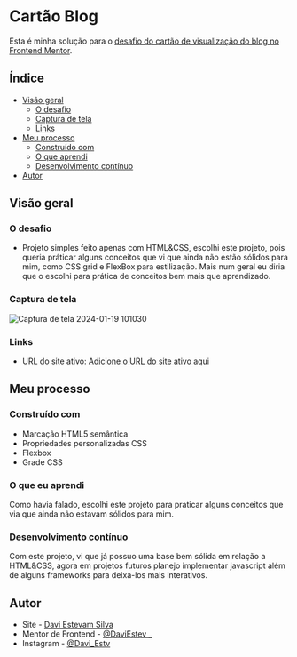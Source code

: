 #   Cartão Blog

Esta é minha solução para o [desafio do cartão de visualização do blog no Frontend Mentor](https://www.frontendmentor.io/challenges/blog-preview-card-ckPaj01IcS).

## Índice

- [Visão geral](#visão-geral)
   - [O desafio](#o-desafio)
   - [Captura de tela](#captura-de-tela)
   - [Links](#links)
- [Meu processo](#meu-processo)
   - [Construído com](#construído-com)
   - [O que aprendi](#o-que-aprendi)
   - [Desenvolvimento contínuo](#desenvolvimento-contínuo)
- [Autor](#autor)

## Visão geral   

### O desafio

- Projeto simples feito apenas com HTML&CSS, escolhi este projeto, pois queria práticar alguns conceitos que vi que ainda não estão sólidos para mim, como CSS grid e FlexBox para estilização. Mais num geral eu diria que o escolhi para prática de conceitos bem mais que aprendizado.

### Captura de tela

![Captura de tela 2024-01-19 101030](https://github.com/DaviEstev/Cartao-Blog/assets/111655855/895feca6-35db-495b-8744-bdae05b73a65)

### Links

- URL do site ativo: [Adicione o URL do site ativo aqui](https://your-live-site-url.com)

## Meu processo

### Construído com

- Marcação HTML5 semântica
- Propriedades personalizadas CSS
- Flexbox
- Grade CSS
  
### O que eu aprendi

Como havia falado, escolhi este projeto para praticar alguns conceitos que via que ainda não estavam sólidos para mim. 

### Desenvolvimento contínuo

Com este projeto, vi que já possuo uma base bem sólida em relação a HTML&CSS, agora em projetos futuros planejo implementar javascript além de alguns frameworks para deixa-los mais interativos.

## Autor

- Site - [Davi Estevam Silva](https://www.seu-site.com)
- Mentor de Frontend - [@DaviEstev _](https://www.frontendmentor.io/profile/DaviEstev)
- Instagram - [@Davi_Estv](https://www.instagram.com/davi_estv/)
